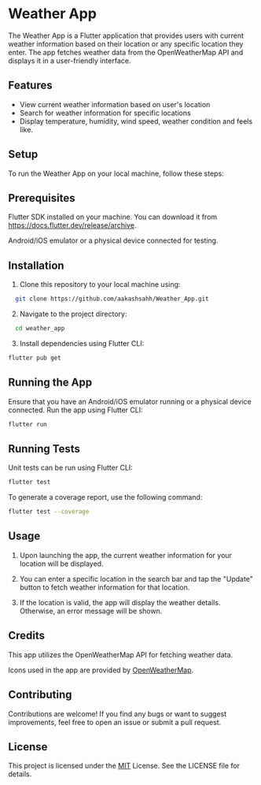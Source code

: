 
# Weather App

The Weather App is a Flutter application that provides users with current weather information based on their location or any specific location they enter. The app fetches weather data from the OpenWeatherMap API and displays it in a user-friendly interface.


## Features

- View current weather information based on user's location
- Search for weather information for specific locations
- Display temperature, humidity, wind speed, weather condition and feels like.



## Setup

To run the Weather App on your local machine, follow these steps:

Prerequisites
-
Flutter SDK installed on your machine. You can download it from https://docs.flutter.dev/release/archive.

Android/iOS emulator or a physical device connected for testing.

Installation
-
1. Clone this repository to your local machine using:
```bash
  git clone https://github.com/aakashsahh/Weather_App.git
```
2. Navigate to the project directory:

```bash
  cd weather_app
```
3. Install dependencies using Flutter CLI:
```bash
flutter pub get
```
Running the App
-
Ensure that you have an Android/iOS emulator running or a physical device connected.
Run the app using Flutter CLI:
```bash
flutter run
```

## Running Tests

Unit tests can be run using Flutter CLI:
```bash
flutter test
```
To generate a coverage report, use the following command:
```bash
flutter test --coverage
```

## Usage
1. Upon launching the app, the current weather information for your location will be displayed.

2. You can enter a specific location in the search bar and tap the "Update" button to fetch weather information for that location.

3. If the location is valid, the app will display the weather details. Otherwise, an error message will be shown.


## Credits
This app utilizes the OpenWeatherMap API for fetching weather data.

Icons used in the app are provided by [OpenWeatherMap](https://openweathermap.org/current).
## Contributing

Contributions are welcome! If you find any bugs or want to suggest improvements, feel free to open an issue or submit a pull request.



## License
This project is licensed under the [MIT](https://choosealicense.com/licenses/mit/) License. See the LICENSE file for details.




